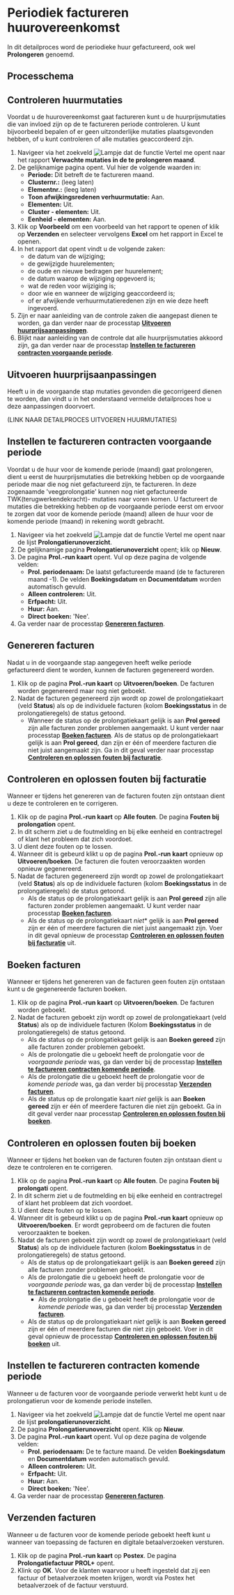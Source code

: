 # Periodiek factureren huurovereenkomst

In dit detailproces word de periodieke huur gefactureerd, ook wel **Prolongeren** genoemd.

## Processchema

## Controleren huurmutaties

Voordat u de huurovereenkomst gaat factureren kunt u de huurprijsmutaties die van invloed zijn op de te factureren periode controleren. U kunt bijvoorbeeld bepalen of er geen uitzonderlijke mutaties plaatsgevonden hebben, of u kunt controleren of alle mutaties geaccordeerd zijn.

1. Navigeer via het zoekveld ![Lampje dat de functie Vertel me opent](https://docs.microsoft.com/nl-NL/dynamics365/business-central/media/ui-search/search_small.png "Vertel me wat u wilt doen") naar het rapport **Verwachte mutaties in de te prolongeren maand**. 
2. De gelijknamige pagina opent. Vul hier de volgende waarden in:
	* **Periode:** Dit betreft de te factureren maand.
	* **Clusternr.:** (leeg laten)
	* **Elementnr.:** (leeg laten)
	* **Toon afwijkingsredenen verhuurmutatie:** Aan.
	* **Elementen:** Uit.
	* **Cluster - elementen:** Uit.
	* **Eenheid - elementen:** Aan.
3. Klik op **Voorbeeld** om een voorbeeld van het rapport te openen of klik op **Verzenden** en selecteer vervolgens **Excel** om het rapport in Excel te openen.
4. In het rapport dat opent vindt u de volgende zaken:
	* de datum van de wijziging;
	* de gewijzigde huurelementen;
	* de oude en nieuwe bedragen per huurelement;
	* de datum waarop de wijziging opgevoerd is;
	* wat de reden voor wijziging is;
	* door wie en wanneer de wijziging geaccordeerd is;
	* of er afwijkende verhuurmutatieredenen zijn en wie deze heeft ingevoerd.
5. Zijn er naar aanleiding van de controle zaken die aangepast dienen te worden, ga dan verder naar de processtap **[Uitvoeren huurprijsaanpassingen](#uitvoeren-huurprijsaanpassingen)**.
6. Blijkt naar aanleiding van de controle dat alle huurprijsmutaties akkoord zijn, ga dan verder naar de processtap **[Instellen te factureren contracten voorgaande periode](#instellen-te-factureren-contracten-voorgaande-periode)**.

## Uitvoeren huurprijsaanpassingen

Heeft u in de voorgaande stap mutaties gevonden die gecorrigeerd dienen te worden, dan vindt u in het onderstaand vermelde detailproces hoe u deze aanpassingen doorvoert.

(LINK NAAR DETAILPROCES UITVOEREN HUURMUTATIES)

## Instellen te factureren contracten voorgaande periode

Voordat u de huur voor de komende periode (maand) gaat prolongeren, dient u eerst de huurprijsmutaties die betrekking hebben op de voorgaande periode maar die nog niet gefactureerd zijn, te factureren.  In deze zogenaamde 'veegprolongatie' kunnen nog niet gefactureerde TWK(terugwerkendekracht)- mutaties naar voren komen. U  factureert de mutaties die betrekking hebben op de voorgaande periode eerst om ervoor te zorgen dat voor de komende periode (maand) alleen de huur voor de komende periode (maand) in rekening wordt gebracht. 

1. Navigeer via het zoekveld ![Lampje dat de functie Vertel me opent](https://docs.microsoft.com/nl-NL/dynamics365/business-central/media/ui-search/search_small.png "Vertel me wat u wilt doen") naar de lijst **Prolongatierunoverzicht**.
2. De gelijknamige pagina **Prolongatierunoverzicht** opent; klik op **Nieuw**.
3. De pagina **Prol.-run kaart** opent. Vul op deze pagina de volgende velden:
	* **Prol. periodenaam:** De laatst gefactureerde maand (de te factureren maand -1). De velden **Boekingsdatum** en **Documentdatum** worden automatisch gevuld.
	* **Alleen controleren:** Uit.
	* **Erfpacht:** Uit.
	* **Huur:** Aan.
	* **Direct boeken:** 'Nee'.
4. Ga verder naar de processtap **[Genereren facturen](#genereren-facturen)**.

## Genereren facturen

Nadat u in de voorgaande stap aangegeven heeft welke periode gefactureerd dient te worden, kunnen de facturen gegenereerd worden. 

1. Klik op de pagina **Prol.-run kaart** op **Uitvoeren/boeken**. De facturen worden gegenereerd maar nog niet geboekt. 
2. Nadat de facturen gegenereerd zijn wordt op zowel de prolongatiekaart (veld **Status**) als op de individuele facturen (kolom **Boekingsstatus** in de prolongatieregels) de status getoond. 
	* Wanneer de status op de prolongatiekaart gelijk is aan **Prol gereed** zijn alle facturen zonder problemen aangemaakt. U kunt verder naar processtap **[Boeken facturen](#boeken-facturen)**. Als de status op de prolongatiekaart gelijk is aan **Prol gereed**, dan zijn er één of meerdere facturen die niet juist aangemaakt zijn. Ga in dit geval verder naar processtap **[Controleren en oplossen fouten bij facturatie](#controleren-en-oplossen-fouten-bij-facturatie)**.

## Controleren en oplossen fouten bij facturatie

Wanneer er tijdens het genereren van de facturen fouten zijn ontstaan dient u deze te controleren en te corrigeren. 

1. Klik op de pagina **Prol.-run kaart** op **Alle fouten**. De pagina **Fouten bij prolongation** opent. 
2. In dit scherm ziet u de foutmelding en bij elke eenheid en contractregel of klant het probleem dat zich voordoet. 
3. U dient deze fouten op te lossen. 
4. Wanneer dit is gebeurd klikt u op de pagina **Prol.-run kaart** opnieuw op **Uitvoeren/boeken**. De facturen die fouten veroorzaakten worden opnieuw gegenereerd.
5. Nadat de facturen gegenereerd zijn wordt op zowel de prolongatiekaart (veld **Status**) als op de individuele facturen (kolom **Boekingsstatus** in de prolongatieregels) de status getoond. 
	* Als de status op de prolongatiekaart gelijk is aan **Prol gereed** zijn alle facturen zonder problemen aangemaakt. U kunt verder naar processtap **[Boeken facturen](#boeken-facturen)**.
	* Als de status op de prolongatiekaart *niet** gelijk is aan **Prol gereed** zijn er één of meerdere facturen die niet juist aangemaakt zijn. Voer in dit geval opnieuw de processtap **[Controleren en oplossen fouten bij facturatie](#controleren-en-oplossen-fouten-bij-facturatie)** uit. 

## Boeken facturen

Wanneer er tijdens het genereren van de facturen geen fouten zijn ontstaan kunt u de gegenereerde facturen boeken.  

1. Klik op de pagina **Prol.-run kaart** op **Uitvoeren/boeken**. De facturen worden geboekt. 
2. Nadat de facturen geboekt zijn wordt op zowel de prolongatiekaart (veld **Status**) als op de individuele facturen (Kolom **Boekingsstatus** in de prolongatieregels) de status getoond. 
	* Als de status op de prolongatiekaart gelijk is aan **Boeken gereed** zijn alle facturen zonder problemen geboekt. 
	*  Als de prolongatie die u geboekt heeft de prolongatie voor de *voorgaande periode* was, ga dan verder bij de processtap **[Instellen te factureren contracten komende periode](#instellen-te-factureren-contracten-komende-periode)**. 
	* Als de prolongatie die u geboekt heeft de prolongatie voor de *komende periode* was, ga dan verder bij processtap **[Verzenden facturen](#verzenden-facturen)**.
	* Als de status op de prolongatie kaart *niet* gelijk is aan **Boeken gereed** zijn er één of meerdere facturen die niet zijn geboekt. Ga in dit geval verder naar processtap **[Controleren en oplossen fouten bij boeken](#controleren-en-oplossen-fouten-bij-boeken)**.

## Controleren en oplossen fouten bij boeken

Wanneer er tijdens het boeken van de facturen fouten zijn ontstaan dient u deze te controleren en te corrigeren. 

1. Klik op de pagina **Prol.-run kaart** op **Alle fouten**. De pagina **Fouten bij prolongati** opent.
2. In dit scherm ziet u de foutmelding en bij elke eenheid en contractregel of klant het probleem dat zich voordoet.
3. U dient deze fouten op te lossen.
4. Wanneer dit is gebeurd klikt u op de pagina **Prol.-run kaart** opnieuw op **Uitvoeren/boeken**. Er wordt  geprobeerd om de facturen die fouten veroorzaakten te boeken.
5. Nadat de facturen geboekt zijn wordt op zowel de prolongatiekaart (veld **Status**) als op de individuele facturen (kolom **Boekingsstatus** in de prolongatieregels) de status getoond. 
	* Als de status op de prolongatiekaart gelijk is aan **Boeken gereed** zijn alle facturen zonder problemen geboekt. 
	*  Als de prolongatie die u geboekt heeft de prolongatie voor de *voorgaande periode* was, ga dan verder bij de processtap **[Instellen te factureren contracten komende periode](#instellen-te-factureren-contracten-komende-periode)**. 
		*  Als de prolongatie die u geboekt heeft de prolongatie voor de *komende periode* was, ga dan verder bij processtap **[Verzenden facturen](#verzenden-facturen)**.
	*  Als de status op de prolongatiekaart *niet* gelijk is aan **Boeken gereed** zijn er één of meerdere facturen die niet zijn geboekt. Voer in dit geval opnieuw de processtap **[Controleren en oplossen fouten bij boeken](#controleren-en-oplossen-fouten-bij-boeken)** uit. 

## Instellen te factureren contracten komende periode

Wanneer u de facturen voor de voorgaande periode verwerkt hebt kunt u de prolongatierun voor de komende periode instellen. 

1. Navigeer via het zoekveld ![Lampje dat de functie Vertel me opent](https://docs.microsoft.com/nl-NL/dynamics365/business-central/media/ui-search/search_small.png "Vertel me wat u wilt doen") naar de lijst **prolongatierunoverzicht**.
2. De pagina **Prolongatierunoverzicht** opent. Klik op **Nieuw**.
3. De pagina **Prol.-run kaart** opent. Vul op deze pagina de volgende velden:
	* **Prol. periodenaam:** De te facture maand. De velden **Boekingsdatum** en **Documentdatum** worden automatisch gevuld.
	* **Alleen controleren:** Uit.
	* **Erfpacht:** Uit.
	* **Huur:** Aan.
	* **Direct boeken:** 'Nee'.
4. Ga verder naar de processtap **[Genereren facturen](#genereren-facturen)**.

## Verzenden facturen

Wanneer u de facturen voor de komende periode geboekt heeft kunt u wanneer van toepassing de facturen en digitale betaalverzoeken versturen. 

1. Klik op de pagina **Prol.-run kaart** op **Postex**. De pagina **Prolongatiefactuur PROL+** opent. 
2. Klink op **OK**. Voor de klanten waarvoor u heeft ingesteld dat zij een factuur of betaalverzoek moeten krijgen, wordt via Postex het betaalverzoek of de factuur verstuurd. 


<!--stackedit_data:
eyJoaXN0b3J5IjpbLTIxNjA4Mjk3LDc2NDczMTU5LDE0NTM4OD
MyNTgsMTg2MjE1MDkxMCwtMjEwNjg5OTk1OSwtMTM4MjEzNTI1
MiwtMTgxMzMyMTI3OSwtMTQwOTUyMjIsMTAzMDEyMzQ0NSwxOD
YwNjc1OTc0LDQ1MzkxNzAwOCwxNDYyMzcyNjg3LDE3NzY2MDM4
ODgsMTY2NTAzNjI1LDc4NTQ2MjUxOSwtMTg2OTM1MzQxN119
-->